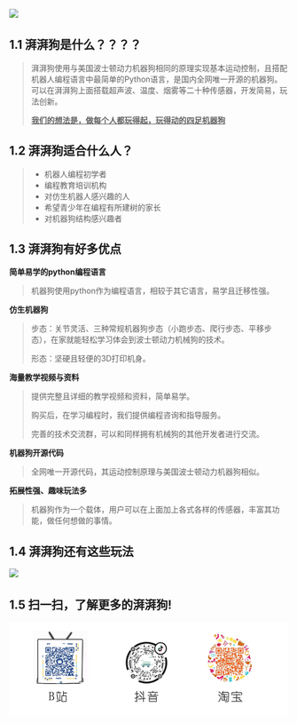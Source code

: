 ![](/pic/ch1/216.png)



## 1.1 湃湃狗是什么？？？？

>湃湃狗使用与美国波士顿动力机器狗相同的原理实现基本运动控制，且搭配机器人编程语言中最简单的Python语言，是国内全网唯一开源的机器狗。可以在湃湃狗上面搭载超声波、温度、烟雾等二十种传感器，开发简易，玩法创新。
>
>**<u>我们的想法是，做每个人都玩得起，玩得动的四足机器狗</u>**

 

## 1.2 湃湃狗适合什么人？

>- 机器人编程初学者
>- 编程教育培训机构
>- 对仿生机器人感兴趣的人
>- 希望青少年在编程有所建树的家长
>- 对机器狗结构感兴趣者

 

## 1.3 湃湃狗有好多优点

**简单易学的python编程语言**

>机器狗使用python作为编程语言，相较于其它语言，易学且迁移性强。

 

**仿生机器狗**

>步态：关节灵活、三种常规机器狗步态（小跑步态、爬行步态、平移步态），在家就能轻松学习体会到波士顿动力机械狗的技术。
>
>形态：坚硬且轻便的3D打印机身。

 

**海量教学视频与资料**

>提供完整且详细的教学视频和资料，简单易学。
>
>购买后，在学习编程时，我们提供编程咨询和指导服务。
>
>完善的技术交流群，可以和同样拥有机械狗的其他开发者进行交流。

 

**机器狗开源代码**

>全网唯一开源代码，其运动控制原理与美国波士顿动力机器狗相似。



**拓展性强、趣味玩法多**

>机器狗作为一个载体，用户可以在上面加上各式各样的传感器，丰富其功能，做任何想做的事情。





## 1.4 湃湃狗还有这些玩法

![](/pic/ch1/1.5.png)



## 1.5 扫一扫，了解更多的湃湃狗!

![](/pic/ch1/16.png)

 


